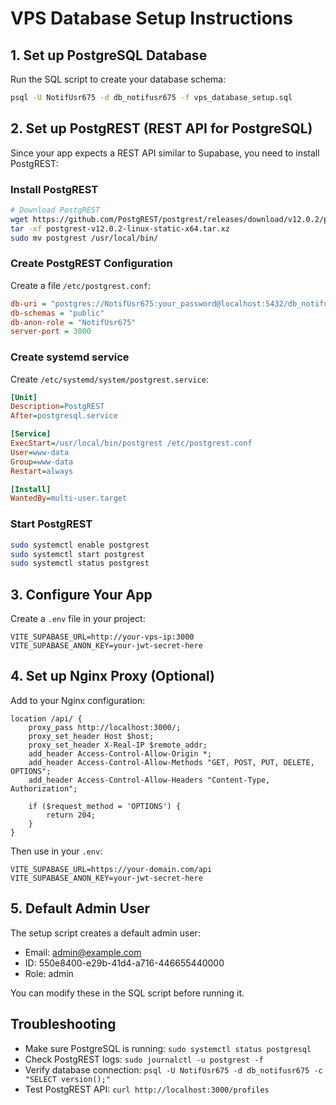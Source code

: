 
# VPS Database Setup Instructions

## 1. Set up PostgreSQL Database

Run the SQL script to create your database schema:

```bash
psql -U NotifUsr675 -d db_notifusr675 -f vps_database_setup.sql
```

## 2. Set up PostgREST (REST API for PostgreSQL)

Since your app expects a REST API similar to Supabase, you need to install PostgREST:

### Install PostgREST
```bash
# Download PostgREST
wget https://github.com/PostgREST/postgrest/releases/download/v12.0.2/postgrest-v12.0.2-linux-static-x64.tar.xz
tar -xf postgrest-v12.0.2-linux-static-x64.tar.xz
sudo mv postgrest /usr/local/bin/
```

### Create PostgREST Configuration
Create a file `/etc/postgrest.conf`:

```ini
db-uri = "postgres://NotifUsr675:your_password@localhost:5432/db_notifusr675"
db-schemas = "public"
db-anon-role = "NotifUsr675"
server-port = 3000
```

### Create systemd service
Create `/etc/systemd/system/postgrest.service`:

```ini
[Unit]
Description=PostgREST
After=postgresql.service

[Service]
ExecStart=/usr/local/bin/postgrest /etc/postgrest.conf
User=www-data
Group=www-data
Restart=always

[Install]
WantedBy=multi-user.target
```

### Start PostgREST
```bash
sudo systemctl enable postgrest
sudo systemctl start postgrest
sudo systemctl status postgrest
```

## 3. Configure Your App

Create a `.env` file in your project:

```env
VITE_SUPABASE_URL=http://your-vps-ip:3000
VITE_SUPABASE_ANON_KEY=your-jwt-secret-here
```

## 4. Set up Nginx Proxy (Optional)

Add to your Nginx configuration:

```nginx
location /api/ {
    proxy_pass http://localhost:3000/;
    proxy_set_header Host $host;
    proxy_set_header X-Real-IP $remote_addr;
    add_header Access-Control-Allow-Origin *;
    add_header Access-Control-Allow-Methods "GET, POST, PUT, DELETE, OPTIONS";
    add_header Access-Control-Allow-Headers "Content-Type, Authorization";
    
    if ($request_method = 'OPTIONS') {
        return 204;
    }
}
```

Then use in your `.env`:
```env
VITE_SUPABASE_URL=https://your-domain.com/api
VITE_SUPABASE_ANON_KEY=your-jwt-secret-here
```

## 5. Default Admin User

The setup script creates a default admin user:
- Email: admin@example.com
- ID: 550e8400-e29b-41d4-a716-446655440000
- Role: admin

You can modify these in the SQL script before running it.

## Troubleshooting

- Make sure PostgreSQL is running: `sudo systemctl status postgresql`
- Check PostgREST logs: `sudo journalctl -u postgrest -f`
- Verify database connection: `psql -U NotifUsr675 -d db_notifusr675 -c "SELECT version();"`
- Test PostgREST API: `curl http://localhost:3000/profiles`
